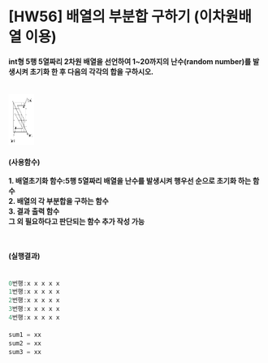 # [HW56] 배열의 부분합 구하기 (이차원배열 이용)


<h4>

int형 5행 5열짜리 2차원 배열을 선언하여 1~20까지의 난수(random number)를 발생시켜 초기화 한 후 다음의 각각의 합을 구하시오.</br></br></h4>

<img height="100px" width="50px" src="./1.png" />

<h4>
(사용함수)</br></br>
1. 배열초기화 함수:5행 5열짜리 배열을 난수를 발생시켜 행우선 순으로 초기화 하는 함수 </br>
2. 배열의 각 부분합을 구하는 함수</br>
3. 결과 출력 함수</br>
그 외 필요하다고 판단되는 함수 추가 작성 가능


</br></br>
(실행결과)
</br></br></h4>

```cpp
0번행:x x x x x 
1번행:x x x x x 
2번행:x x x x x 
3번행:x x x x x 
4번행:x x x x x

sum1 = xx 
sum2 = xx 
sum3 = xx

```

